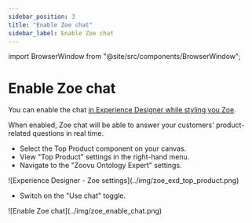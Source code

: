```yaml
---
sidebar_position: 3
title: "Enable Zoe chat"
sidebar_label: Enable Zoe chat
---
```


import BrowserWindow from "@site/src/components/BrowserWindow";

# Enable Zoe chat

You can enable the chat [in Experience Designer while styling you Zoe](./experience_designer.md).

When enabled, Zoe chat will be able to answer your customers' product-related questions in real time.

- Select the Top Product component on your canvas.
- View "Top Product" settings in the right-hand menu.
- Navigate to the "Zoovu Ontology Expert" settings.

<BrowserWindow url="https://orca-advisor.zoovu.com">
    ![Experience Designer - Zoe settings](../img/zoe_exd_top_product.png)
</BrowserWindow>

- Switch on the "Use chat" toggle.

<BrowserWindow url="https://orca-advisor.zoovu.com">
    ![Enable Zoe chat](../img/zoe_enable_chat.png)
</BrowserWindow>